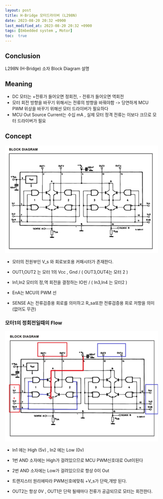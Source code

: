 ```yaml
---
layout: post
title: H-Bridge 모터드라이버 (L298N)
date: 2023-08-20 20:32 +0900
last_modified_at: 2023-08-20 20:32 +0900
tags: [Embedded system , Motor]
toc:  true
---
```

## Conclusion
L298N (H-Bridge) 소자 Block Diagram 설명

## Meaning
- DC 모터는 +전류가 들어오면 정회전, - 전류가 들어오면 역회전
- 모터 회전 방향을 바꾸기 위해서는 전류의 방향을 바꿔야함 -> 당연하게 MCU PWM 위상을 바꾸기 위해선 모터 드라이버가 필요하다
- MCU Out Source Current는 수십 mA , 실제 모터 정격 전류는 이보다 크므로 모터 드라이버가 필요

<!-- ![placeholder](http://placehold.it/800x400 "Large example image") -->

## Concept
![placeholder](/upload_image/h-bridge/h-bridge_1.png "Large example image")

- 모터의 전원부인 V_s 와 회로보호용 커패시터가 존재한다.

- OUT1,OUT2 는 모터 1의 Vcc , Gnd / ( OUT3,OUT4는 모터 2 )

- In1,In2 모터의 정,역 회전을 결정하는 IO핀 / ( In3,In4 는 모터2 )

- EnA는 MCU의 PWM 선

- SENSE A는 전류검증용 회로를 의미하고 R_sa또한 전류검증용 회로 저항을 의미 (없어도 무관)





### 모터1의 정회전일때의 Flow
![placeholder](/upload_image/h-bridge/h-bridge_2.png "Large example image")

- In1 에는 High (5v) , In2 에는 Low (0v)

- 1번 AND 소자에는 High가 걸려있으므로 MCU PWM신호대로 Out이된다

- 2번 AND 소자에는 Low가 걸려있으므로 항상 0이 Out

- 트랜지스터 원리에따라 PWM신호에맞춰 +V_s가 단락,개방 된다.

- OUT2는 항상 0V  , OUT1은 단락 될때마다 전류가 공급되므로 모터는 회전한다. 

